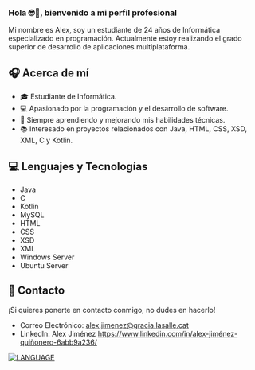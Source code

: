 ### Hola 🤓👋, bienvenido a mi perfil profesional

Mi nombre es Alex, soy un estudiante de 24 años de Informática especializado en programación. Actualmente estoy realizando el grado superior de desarrollo de aplicaciones multiplataforma.

## 🎧 Acerca de mí

- 🎓 Estudiante de Informática.
- 💻 Apasionado por la programación y el desarrollo de software.
- 🌱 Siempre aprendiendo y mejorando mis habilidades técnicas.
- 📚 Interesado en proyectos relacionados con Java, HTML, CSS, XSD, XML, C y Kotlin.

## 💻 Lenguajes y Tecnologías 

- Java
- C
- Kotlin
- MySQL
- HTML
- CSS 
- XSD
- XML
- Windows Server
- Ubuntu Server

## 📲 Contacto 

¡Si quieres ponerte en contacto conmigo, no dudes en hacerlo!

- Correo Electrónico: alex.jimenez@gracia.lasalle.cat
- LinkedIn: Alex Jiménez https://www.linkedin.com/in/alex-jiménez-quiñonero-6abb9a236/

[![LANGUAGE](https://img.shields.io/github/languages/top/user/repo/LANGUAGE.svg)](https://github.com/user/repo/)

<!--
**userAl3x/userAl3x** is a ✨ _special_ ✨ repository because its `README.md` (this file) appears on your GitHub profile.

Here are some ideas to get you started:

- 🔭 I’m currently working on ...
- 🌱 I’m currently learning ...
- 👯 I’m looking to collaborate on ...
- 🤔 I’m looking for help with ...
- 💬 Ask me about ...
- 📫 How to reach me: ...
- 😄 Pronouns: ...
- ⚡ Fun fact: ...
-->

